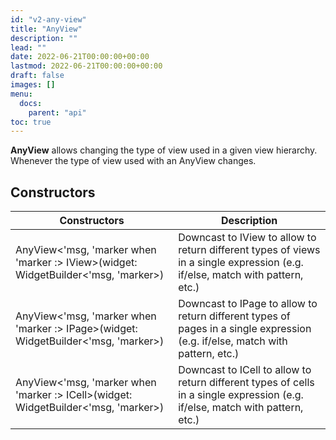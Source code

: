 ```yaml
---
id: "v2-any-view"
title: "AnyView"
description: ""
lead: ""
date: 2022-06-21T00:00:00+00:00
lastmod: 2022-06-21T00:00:00+00:00
draft: false
images: []
menu:
  docs:
    parent: "api"
toc: true
---
```


**AnyView** allows changing the type of view used in a given view hierarchy. Whenever the type of view used with an AnyView changes.

## Constructors

| Constructors | Description |
|--|--|
| AnyView<'msg, 'marker when 'marker :> IView>(widget: WidgetBuilder<'msg, 'marker>) | Downcast to IView to allow to return different types of views in a single expression (e.g. if/else, match with pattern, etc.) |
| AnyView<'msg, 'marker when 'marker :> IPage>(widget: WidgetBuilder<'msg, 'marker>) | Downcast to IPage to allow to return different types of pages in a single expression (e.g. if/else, match with pattern, etc.) |
| AnyView<'msg, 'marker when 'marker :> ICell>(widget: WidgetBuilder<'msg, 'marker>) | Downcast to ICell to allow to return different types of cells in a single expression (e.g. if/else, match with pattern, etc.) |
